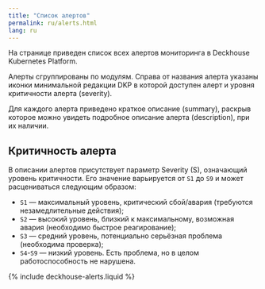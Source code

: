 ```yaml
---
title: "Список алертов"
permalink: ru/alerts.html
lang: ru
---
```


<!-- mirrored on /admin/configuration/monitoring/alert-settings.html  -->

На странице приведен список всех алертов мониторинга в Deckhouse Kubernetes Platform.

Алерты сгруппированы по модулям. Справа от названия алерта указаны иконки минимальной редакции DKP в которой доступен алерт и уровня критичности алерта (severity).

Для каждого алерта приведено краткое описание (summary), раскрыв которое можно увидеть подробное описание алерта (description), при их наличии.

## Критичность алерта

В описании алертов присутствует параметр Severity (S), означающий уровень критичности. Его значение варьируется от `S1` до `S9` и может расцениваться следующим образом:

* `S1` — максимальный уровень, критический сбой/авария (требуются незамедлительные действия);
* `S2` — высокий уровень, близкий к максимальному, возможная авария (необходимо быстрое реагирование);
* `S3` — средний уровень, потенциально серьёзная проблема (необходима проверка);
* `S4`-`S9` — низкий уровень. Есть проблема, но в целом работоспособность не нарушена.

{% include deckhouse-alerts.liquid %}
